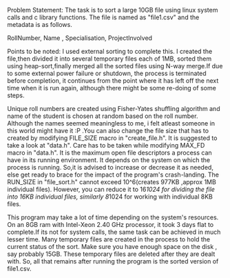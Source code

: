 Problem Statement:
The task is to sort a large 10GB file using linux system calls and c library functions.
The file is named as "file1.csv" and the metadata is as follows.

RollNumber, Name , Specialisation, ProjectInvolved


Points to be noted:
I used external sorting to complete this. I created the file,then divided it into several temporary files each of 1MB, sorted them using heap-sort,finally 
merged all the sorted files using N-way merge.If due to some external power failure or shutdown, the process is terminated before completion, it continues from the point where it has left off the next time
when it is run again, although there might be some re-doing of some steps.

Unique roll numbers are created using Fisher-Yates shuffling algorithm and name of the student is chosen at random based on the roll number. Although the names seemed 
meaningless to me, i felt atleast someone in this world might have it :P .You can also change the file size that has to created by modifying FILE_SIZE macro in "create_file.h". 
It is suggested to take a look at "data.h". Care has to be taken while modifying MAX_FD macro in "data.h". It is the maximum open file descriptors a process
can have in its running environment. It depends on the system on which the process is running. So,it is advised to increase or decrease it as needed, else get ready to
brace for the impact of the program's crash-landing. The RUN_SIZE in "file_sort.h" cannot exceed 10^6(creates 977KB ,approx 1MB individual files). However, you can reduce it to 16*1024 for dividing the file 
into 16KB individual files, similarly 8*1024 for working with individual 8KB files.

This program may take a lot of time depending on the system's resources. On an 8GB ram with Intel-Xeon 2.40 GHz processor, it took 3 days flat to complete.If its not for system calls,
the same task can be achieved in much lesser time. Many temporary files are created in the process to hold the current status of the sort. Make sure you have enough space on the disk 
, say probably 15GB. These temporary files are deleted after they are dealt with. So, all that remains after running the program is the sorted version of
file1.csv.

